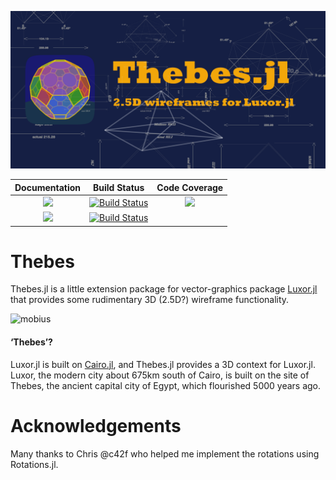 ![thebes](docs/src/assets/figures/repository-open-graph-template.png)

| **Documentation**                                    | **Build Status**                          | **Code Coverage**               |
|:----------------------------------------------------:|:-----------------------------------------:|:-------------------------------:|
| [![][docs-stable-img]][docs-stable-url]              | [![Build Status][ci-img]][ci-url]         | [![][codecov-img]][codecov-url] |
| [![][docs-development-img]][docs-development-url]    | [![Build Status][appvey-img]][appvey-url] |                                 |

# Thebes

Thebes.jl is a little extension package for vector-graphics package [Luxor.jl](https://github.com/JuliaGraphics/Luxor.jl) that provides some rudimentary 3D (2.5D?) wireframe functionality.

![mobius](docs/src/assets/figures/mobiusmovie.gif)

#### ‘Thebes’?

Luxor.jl is built on [Cairo.jl](https://github.com/JuliaGraphics/Cairo.jl), and Thebes.jl provides a 3D context for Luxor.jl. Luxor, the modern city about 675km south of Cairo, is built on the site of Thebes, the ancient capital city of Egypt, which flourished 5000 years ago.

# Acknowledgements

Many thanks to Chris @c42f who helped me implement the rotations using Rotations.jl.

[docs-development-img]: https://img.shields.io/badge/docs-development-blue.svg
[docs-development-url]: http://cormullion.github.io/Thebes.jl/dev/

[docs-stable-img]: https://img.shields.io/badge/docs-stable-blue.svg
[docs-stable-url]: http://cormullion.github.io/Thebes.jl/dev/

[travis-img]: https://travis-ci.com/cormullion/Thebes.jl.svg?branch=master
[travis-url]: https://travis-ci.com/cormullion/Thebes.jl

[appvey-img]: https://ci.appveyor.com/api/projects/status/yhslnuoo8803e2pe?svg=true
[appvey-url]: https://ci.appveyor.com/project/cormullion/thebes-jl/branch/master

[codecov-img]: https://codecov.io/gh/cormullion/Thebes.jl/branch/master/graph/badge.svg
[codecov-url]: https://codecov.io/gh/cormullion/Thebes.jl

[ci-img]: https://github.com/cormullion/Thebes.jl/workflows/CI/badge.svg
[ci-url]: https://github.com/cormullion/Thebes.jl/actions?query=workflow%3ACI
